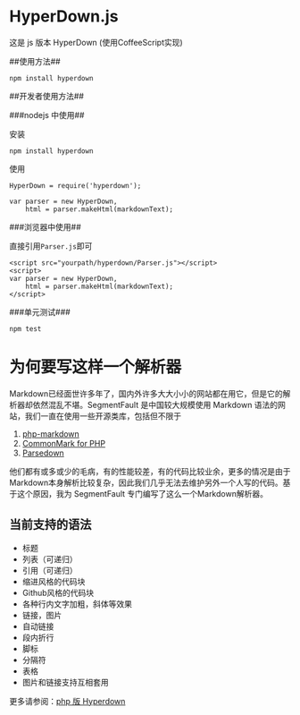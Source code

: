 HyperDown.js
======================

这是 js 版本 HyperDown (使用CoffeeScript实现)

##使用方法##
```
npm install hyperdown
```

##开发者使用方法##

###nodejs 中使用##

安装

```
npm install hyperdown
```

使用

```
HyperDown = require('hyperdown');

var parser = new HyperDown,
    html = parser.makeHtml(markdownText);
```


###浏览器中使用##

直接引用`Parser.js`即可

```
<script src="yourpath/hyperdown/Parser.js"></script>
<script>
var parser = new HyperDown,
    html = parser.makeHtml(markdownText);
</script>
```

###单元测试###
```
npm test
```

为何要写这样一个解析器
======================

Markdown已经面世许多年了，国内外许多大大小小的网站都在用它，但是它的解析器却依然混乱不堪。SegmentFault 是中国较大规模使用 Markdown 语法的网站，我们一直在使用一些开源类库，包括但不限于

1. [php-markdown](https://github.com/michelf/php-markdown)
2. [CommonMark for PHP](https://github.com/thephpleague/commonmark)
3. [Parsedown](https://github.com/erusev/parsedown)

他们都有或多或少的毛病，有的性能较差，有的代码比较业余，更多的情况是由于Markdown本身解析比较复杂，因此我们几乎无法去维护另外一个人写的代码。基于这个原因，我为 SegmentFault 专门编写了这么一个Markdown解析器。


当前支持的语法
--------------

- 标题
- 列表（可递归）
- 引用（可递归）
- 缩进风格的代码块
- Github风格的代码块
- 各种行内文字加粗，斜体等效果
- 链接，图片
- 自动链接
- 段内折行
- 脚标
- 分隔符
- 表格
- 图片和链接支持互相套用


更多请参阅：[php 版 Hyperdown](https://github.com/SegmentFault/HyperDown)
